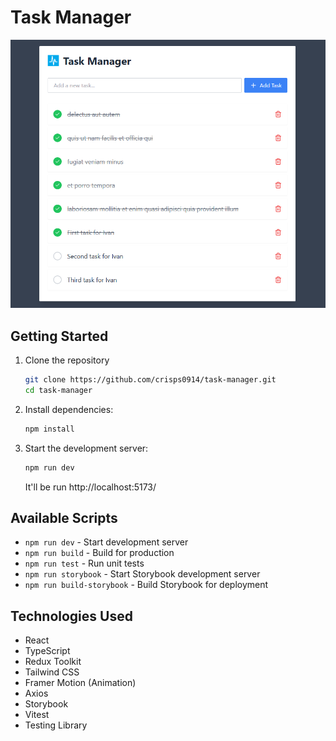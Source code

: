 # Task Manager




![alt text](./src/assets/images/image.png)

## Getting Started

1. Clone the repository
   ```bash
   git clone https://github.com/crisps0914/task-manager.git
   cd task-manager
   ```
2. Install dependencies:
   ```bash
   npm install
   ```
3. Start the development server:
   ```bash
   npm run dev
   ```
    It'll be run http://localhost:5173/

## Available Scripts

- `npm run dev` - Start development server
- `npm run build` - Build for production
- `npm run test` - Run unit tests
- `npm run storybook` - Start Storybook development server
- `npm run build-storybook` - Build Storybook for deployment

## Technologies Used

- React
- TypeScript
- Redux Toolkit
- Tailwind CSS
- Framer Motion (Animation)
- Axios
- Storybook
- Vitest
- Testing Library